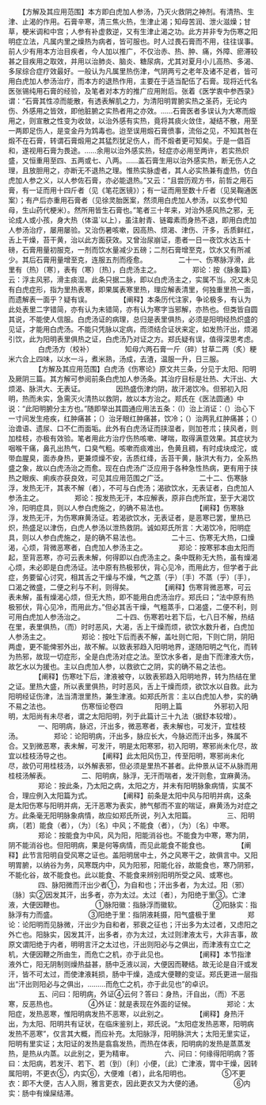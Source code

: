 <!-- { "loadSidebar": true } -->
　　【方解及其应用范围】本方即白虎加人参汤，乃灭火救阴之神剂。有清热、生津、止渴的作用。石膏辛寒，清三焦火热，生津止渴；知母苦润、泄火滋燥；甘草，梗米调和中宫；人参有补虚救逆，又有生津止渴之功。此方并非专为伤寒之阳明症立法，凡属内里之燥热为病者，皆可服也。时人过畏石膏而不用，往往误事。前人少有用本方治目疾者，今人加以推广，不仅治赤、热、肿、痛，外障、瘀滞较甚之目疾用之取效，并用以治肺炎、脑炎、糖尿病，尤其对夏月小儿高热、多渴、多尿综合症疗效最好。一般认为凡属里热伤津，气阴两亏之老年及诸不足者，皆可用白虎加人参汤治疗，而本方的退热作用，主要在于适当配伍了石膏。现将近代名医张锡纯用石膏的经验，及笔者对本方的推广应用附后。张着《医学衷中参西录》谓：“石膏其性凉而能散，有透表解肌之力，为清阳明胃腑实热之圣药，无论内伤、外感用之皆效，即他脏腑之实热者用之亦效。……石膏医者多误认为大寒而煅用之，则宣散之性变为收敛，以治外感有实热，竟将其痰火敛住，凝结不散，用至一两即足伤人，是变金丹为鸩毒也。迨至误用煅石膏偾事，流俗之见，不知其咎在煅不在石膏，转谓石膏煅用之其猛烈犹足伤人，而不煅者更可知矣。于是一倡百和，遂视用石膏为畏途。……余用以治外感实热，轻症亦必用至两许，若实热炽盛，又恒重用至四、五两或七、八两。……盖石膏生用以治外感实热，断无伤人之理，且放胆用之，亦断无不退热之理。惟热实脉虚者，其人必实热兼有虚热，仿白虎加人参之义，以人参佐石膏，亦必能退热。”又云：“且尝历观方书，前哲之用石膏，有一证而用十四斤者（见《笔花医镜》）；有一证而用至数十斤者（见吴鞠通医案）；有产后亦重用石膏者（见徐灵胎医案，然须用白虎加人参汤，以玄参代知母，生山药代梗米）。然所用皆生石膏也。”笔者三十年来，对治外感风热之邪，无论成人或小孩，身大热（体温`以上），虽注射青、链霉素而身热不退，即用白虎加人参汤治疗，屡用屡验。又治伤暑咳嗽，因高热、烦渴、津伤、汗多，舌质鲜红，舌上干燥，苔干黄，治以此方面获效。又曾治尿崩证，患者一日一夜饮水达五十磅，石膏用量初服克，一剂而饮水量减少五磅；二剂石膏增至克，饮水又有所减少。其后石膏用量增至克，连服五剂而痊愈。
　　
　　二十一、伤寒脉浮滑，此里有（热）〔寒〕，表有（寒）〔热〕，白虎汤主之。
　　
　　郑论：按《脉象篇》云：浮主风邪，滑主痰湿。此条只据二脉，即以白虎汤主之，实属不当。况又未见有白虎症形，指为里热表寒，即果属表寒里热，理应解表清里，何独重里热一面，而遗解表一面乎？疑有误。
　　
　　【阐释】本条历代注家，争论极多，有认为此处表里二字错简，亦有认为未错简，亦有认为寒字当邪解，亦热也。但类皆自圆其说，不能使人信服。白虎汤证的病理，总归是表里俱热，必须是阳明经热炽盛的见证，才能用白虎汤。不能只凭脉以定病，而须结合证状来定，如发热汗出，烦渴引饮，此为阳明表里俱热之证，白虎汤乃对证之方。郑氏疑有误，值得深思考虑。
　　
　　白虎汤方（校补）
　　
　　知母六两石膏一斤（碎）甘草二两（炙）粳米六合上四味，以水一斗，煮米熟，汤成，去渣，温服一升，日三服。
　　
　　【方解及其应用范围】白虎汤《伤寒论》原文共三条，分见于太阳、阳明及厥阴三篇。其方解可参阅前条白虎加人参汤条。其治疗目标是壮热、大汗出、大烦渴、脉洪大、无表证。
　　
　　因热盛伤津灼阴，故汗渴饮冷。但邪初入阳明，热而未实，急需灭火清热以救阴，故以本方治之。郑氏在《医法圆通》中说：“此阳明腑分主方也。”随即举出其圆通应用法五条：（l）治上消证：（）治心下一寸间发生疮疾，红肿痛甚；（）治牙眼红肿痛甚，饮冷；（）治两乳红肿痛甚；（）治谵语、遗尿、口不仁而面垢。此外有白虎汤证而挟湿者，则加苍朮；挟风者，则加桂枝，亦极有效验。笔者用此方治疗伤热咳嗽、哮喘，取得满意效果。其症状为咽喉干痛，鼻孔出热气，口臭气粗。咳嗽而痰难出，色黄且稠，有时成块成沱，或带血腥臭，面赤身热，更兼烦燥不安，舌质红绛，舌苔干黄，脉洪大有力，全系热盛之象，故以白虎汤治之而愈。现在白虎汤广泛应用于各种急性热病，更有用于挟热之眼疾、痢疾亦获良效，可见其应用范围之广泛。
　　
　　二十二、伤寒脉浮，发热无汗，其表不解（者），不可与白虎汤；渴欲饮水，无表证者，白虎加人参汤主之。
　　
　　郑论：按发热无汗，本应解表，原非白虎所宜，至于大渴饮冷，阳明症具，则以人参白虎施之，的确不易法也。
　　
　　【阐释】伤寒脉浮，发热无汗，为伤寒麻黄汤证。若渴欲饮水，无表证者，是恶寒已罢，里热已炽，热盛足以津伤，白虎人参汤以泄热救阴。诚如郑氏所言：大渴饮冷，阳明症具，则以人参白虎施之，是的确不易法也。
　　
　　二十三、伤寒无大热，口燥渴，心烦，背微恶寒者，白虎加人参汤主之。
　　
　　郑论：按寒邪本由太阳而起，至背恶寒，亦可云表未解，何得即以白虎汤主之。条中既称无大热，虽有燥渴心烦，未必即是白虎汤证。法中原有热极邪伏，背心见冷，而用此方，但学者于此症，务要留心讨究，相其舌之干燥与不燥，气之蒸（乎）〔手〕不蒸（乎）〔手〕，口渴之微盛，二便之利与不利，则得矣。
　　
　　【阐释】伤寒背微恶寒，可云表未解，虽有燥渴心烦，但无大热，即不能用白虎汤治疗。郑氏曰；“法中原有热极邪伏，背心见冷，而用此方。”但必其舌干燥，气粗蒸手，口渴盛，二便不利，则可用白虎加人参汤治之。
　　
　　二十四、伤寒若吐若下后，七八日不解，热结在里，表里俱热，（而）时时恶风，大渴，舌上干燥而烦，欲饮水数升者，白虎加人参汤主之。
　　
　　郑论：按吐下后而表不解，盖吐则亡阳，下则亡阴，阴阳两虚，更不能俾邪外出，故不解。以致表邪趋入阳明地界，遂随阳明之气化，而转为热邪，故现一切症形，全是白虎汤对症之法。至饮水多者，是由下而津液大伤，故乞水以为援也。主以白虎加人参，以救欲亡之阴，实的确不易之法也。
　　
　　【阐释】伤寒吐下后，津液被夺，以致表邪趋入阳明地界，转为热结在里之证。里热大盛，所以表里俱热，时时恶风，舌上干燥而烦，欲饮水以自救。此为阳明经证伤津，法当清泄里热，兼生津液。如郑氏所言：主以白虎加人参，实的确不易之法也。
　　
　　伤寒恒论卷四
　　
　　阳明上篇
　　
　　外邪初入阳明，太阳尚有未尽者，谓之太阳阳明，列于此篇计三十九法（据舒本较增）。
　　
　　一、阳明病，脉迟，汗出多，微恶寒者，表未解也，可发汗，宜桂枝汤。
　　
　　郑论：论阳明病，汗出多，脉应长大，今脉迟而汗出多，殊属不合。又到微恶寒，表未解，可发汗，明是太阳寒邪，初入阳明，寒邪尚未化尽，故宜以桂枝汤导之也。
　　
　　【阐释】此太阳风伤卫，传至阳明，寒邪尚未化尽，故仍可用桂枝汤，以外解表邪，但必须是里热不甚者。此仲景从证不从脉而用桂枝汤解表。
　　
　　二、阳明病，脉浮，无汗而喘者，发汗则愈，宜麻黄汤。
　　
　　郑论：按此条，乃太阳之病，太阳之方，并未有阳明脉象病情，实属不合，理应例入太阳篇为式。
　　
　　【阐释】前条是太阳中风与阳明并病，这条是太阳伤寒与阳明并病，无汗恶寒为表实，肺气郁而不宣的喘证，麻黄汤为对症之方。此条毫无阳明脉象病情，故应如郑氏所说，列入太阳篇。
　　
　　三、阳明病，〔若〕能食（者），（为）〔名〕中风；不能食（者），（为）〔名〕中寒。
　　
　　郑论：按能食为中风，风为阳，阳能消谷也。不能食为中寒，寒为阴，阴不能消谷也。但阳明病，果是何等病情，而见此能食不能食也。
　　
　　【阐释】此节言阳明自受风寒之证也。盖阳明居中土，外之风寒干之，故俱言中。又阳明胃腑，以纳谷为务，风寒既内中，风为阳邪，阳能化谷，故能食也，寒乃阴邪，不能化谷，故不能食也。此以能食、不能食来辨别阳明所受之风、或寒也。
　　
　　四、脉阳微而汗出少者①，为自和也；汗出多者，为太过。阳（邪）〔脉〕实②因发其汗，出多者，亦为太过。太过〔者〕，为阳绝于里③。亡津液，大便因鞭也。
　　
　　①脉阳徽：指脉浮而徽软。
　　
　　②阳脉实：指脉浮有力而盛。
　　
　　③阳绝于里：指阴液耗摄，阳气盛极于里
　　
　　郑论：论阳明而见脉微，汗出少为自和者，邪衰之征也；汗出多为太过者，又虑阳之外亡也。阳脉实，因发其汗，出多者，亦为太过，太过则津液太亏，大非吉事，故原文谓阳绝于内者，明明言汗之太过也，汗出则阳必与之俱出，而津液有立亡之机，大便因鞭之所由生，而危亡之机，亦于此见也。
　　
　　【阐释】本节指津液外亡，阳无阴制则燥热益甚，肠中乏液以润，大便因而鞕结。故无论是自汗或发汗，皆不可太过，而使津液耗损，肠中干燥，造成大便鞭的变证。郑氏更进一层指出“汗出则阳必与之俱出，………而危亡之机，亦于此见也”的卓识。
　　
　　五、问曰：阳明病，外证④云何？答曰：身热，汗自出，（而）不恶寒，反恶热也。
　　
　　④外证：就是表现在外面的证候。
　　
　　郑论：太阳症，发热恶寒，惟阳明病发热不恶寒，以此别之。
　　
　　【阐释】身热汗出，为太阳、阳明共有证状，在临床鉴别上，郑氏说。“太阳症发热恶寒，阳明病发热不恶寒”，仅言其大概，而应补充。太阳脉浮，阳明脉洪大；太阳无里实证，阳明有里实证；太阳证的发热是翕翕发热，而热在体表，阳明病的发热是蒸蒸发热，是热从内蒸。以此别之，更为精审。
　　
　　六、问曰：何缘得阳明病？答曰：太阳病，若发汗、若下、若（到）〔利〕小便，〔此〕亡津液，胃中干燥，因转属阳明，不更衣⑤，内实⑥，大便难〔者〕，此名阳明也。
　　
　　⑤不更衣：即不大便，古人入厕，雅言更衣，因此更衣又为大便的通。
　　
　　⑥内实：肠中有燥屎结滞。
　　
